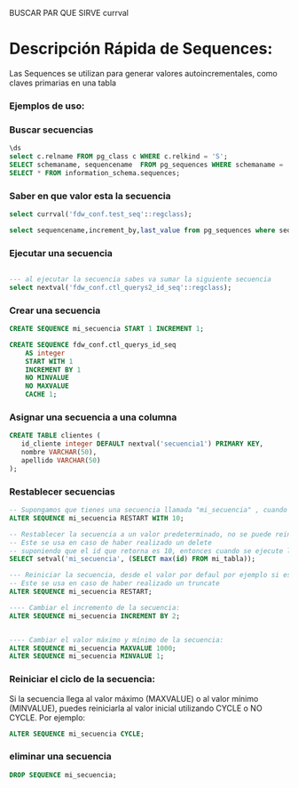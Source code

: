 BUSCAR PAR QUE SIRVE currval

# Descripción Rápida de Sequences:
Las Sequences se utilizan para generar valores autoincrementales, como claves primarias en una tabla

### Ejemplos de uso:

### Buscar secuencias 
```sql
\ds
select c.relname FROM pg_class c WHERE c.relkind = 'S'; 
SELECT schemaname, sequencename  FROM pg_sequences WHERE schemaname = 'public';
SELECT * FROM information_schema.sequences;
```

### Saber en que valor esta la secuencia 
```sql
select currval('fdw_conf.test_seq'::regclass);

select sequencename,increment_by,last_value from pg_sequences where sequencename = 'ctl_querys2_id_seq';
```

### Ejecutar una secuencia
```sql

--- al ejecutar la secuencia sabes va sumar la siguiente secuencia 
select nextval('fdw_conf.ctl_querys2_id_seq'::regclass);
```

### Crear una secuencia
```sql
CREATE SEQUENCE mi_secuencia START 1 INCREMENT 1;

CREATE SEQUENCE fdw_conf.ctl_querys_id_seq
    AS integer
    START WITH 1
    INCREMENT BY 1
    NO MINVALUE
    NO MAXVALUE
    CACHE 1;
```

### Asignar una secuencia a una columna 
```sql
CREATE TABLE clientes (
   id_cliente integer DEFAULT nextval('secuencia1') PRIMARY KEY,
   nombre VARCHAR(50),
   apellido VARCHAR(50)
);
```

### Restablecer secuencias 
```sql
-- Supongamos que tienes una secuencia llamada "mi_secuencia" , cuando se ejecute la secuencia empezara desde 10 
ALTER SEQUENCE mi_secuencia RESTART WITH 10;

-- Restablecer la secuencia a un valor predeterminado, no se puede reiniciar a 0
-- Este se usa en caso de haber realizado un delete
-- suponiendo que el id que retorna es 10, entonces cuando se ejecute la secuencia insertara el id 11
SELECT setval('mi_secuencia', (SELECT max(id) FROM mi_tabla));

--- Reiniciar la secuencia, desde el valor por defaul por ejemplo si es un primarykey reainicia desde 0
-- Este se usa en caso de haber realizado un truncate
ALTER SEQUENCE mi_secuencia RESTART;

---- Cambiar el incremento de la secuencia:
ALTER SEQUENCE mi_secuencia INCREMENT BY 2;


---- Cambiar el valor máximo y mínimo de la secuencia:
ALTER SEQUENCE mi_secuencia MAXVALUE 1000;
ALTER SEQUENCE mi_secuencia MINVALUE 1;
```

### Reiniciar el ciclo de la secuencia:
Si la secuencia llega al valor máximo (MAXVALUE) o al valor mínimo (MINVALUE), puedes reiniciarla al valor inicial utilizando CYCLE o NO CYCLE. Por ejemplo:
```sql
ALTER SEQUENCE mi_secuencia CYCLE;
```

### eliminar una secuencia 
```sql
DROP SEQUENCE mi_secuencia;
```
